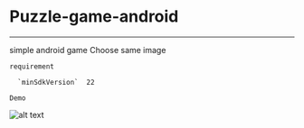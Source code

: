# Puzzle-game-android
-----
simple android game Choose same image 

`requirement` 

      `minSdkVersion`  22
  
  
  `Demo`
  
  
![alt text](https://github.com/TalaatMagdy/Puzzle-game-android/blob/master/Demo.gif "Demo .")
